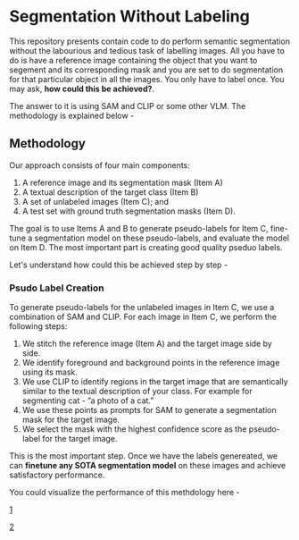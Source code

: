 # Segmentation Without Labeling

This repository presents contain code to do perform semantic segmentation without the labourious and tedious task of labelling images. All you have to do is have a reference image containing the object that you want to segement and its corresponding mask and you are set to do segmentation for that particular object in all the images. You only have to label once. You may ask, **how could this be achieved?**.

The answer to it is using SAM and CLIP or some other VLM. The methodology is explained below - 

## Methodology 
Our approach consists of four main components: 
1. A reference image and its segmentation mask (Item A)
2. A textual description of the target class (Item B)
3. A set of unlabeled images (Item C); and 
4. A test set with ground truth segmentation masks (Item D). 

The goal is to use Items
A and B to generate pseudo-labels for Item C, fine-tune a
segmentation model on these pseudo-labels, and evaluate the
model on Item D. The most important part is creating good quality pseduo labels. 

Let's understand how could this be achieved step by step - 

### Psudo Label Creation

To generate pseudo-labels for the unlabeled images in Item
C, we use a combination of SAM and CLIP. For each image
in Item C, we perform the following steps: 
1) We stitch the reference image (Item A) and the target
image side by side. 
2) We identify foreground and background
points in the reference image using its mask. 
3) We use CLIP
to identify regions in the target image that are semantically
similar to the textual description of your class. For example for segmenting cat - ”a photo of a cat.” 
4) We use
these points as prompts for SAM to generate a segmentation
mask for the target image.
5) We select the mask with the
highest confidence score as the pseudo-label for the target
image.

This is the most important step. Once we have the labels genereated, we can **finetune any SOTA segmentation model** on these images and achieve satisfactory performance. 

You could visualize the performance of this methdology here - 

[1](./segmentation_result_cat_043.png)

[2](./segmentation_result_cat_274.png)

